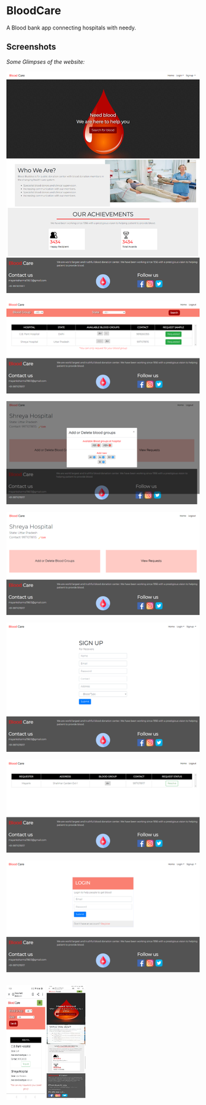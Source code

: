 # BloodCare
A Blood bank app connecting hospitals with needy.

## Screenshots
*Some Glimpses of the website:*<br/>
<br/>
<img src="/images/home.png"/><br/><br/>
<img src="/images/available_blood.png" /><br/><br/>
<img src="/images/admin_2.png" /><br/><br/>
<img src="/images/admin.png" /><br/><br/>
<img src="/images/signup.png"/><br/><br/>
<img src="/images/request.png" /><br/><br/>
<img src="/images/login.png" /><br/><br/>
<div>
<img src="/images/mobile_available.jpeg"  height="300" width="20%"/>
<img src="/images/mobile_home.jpeg"  height="300" width="20%"/>
</div>
